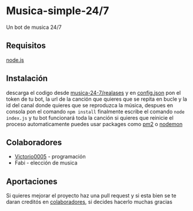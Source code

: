 # Musica-simple-24/7
Un bot de musica 24/7 

## Requisitos 
[node.js](https://www.nodejs.org)

## Instalación
descarga el codigo desde [musica-24-7/realases](https://github.com/Nosesisaid/musica-24-7/releases/) y en [config.json](./config.json) pon el token de tu bot, la url de la canción que quieres que se repita en bucle y la id del canal donde quieres que se reproduzca la música, despues en consola pon el comando `npm install` finalmente escribe el comando `node index.js` y tu bot funcionará toda la canción si quieres que reinicie el proceso automaticamente puedes usar packages como [pm2](https://www.npmjs.com/package/pm2) o [nodemon](https://www.npmjs.com/package/nodemon)
## Colaboradores
- [Victorio0005](https://www.github.com/Victorio005) - programación
- Fabi - elección de musica 
	
## Aportaciones 
Si quieres mejorar el proyecto haz una pull request y si esta bien se te daran creditós en [colaboradores](./readme.md), si decides hacerlo muchas gracias
